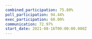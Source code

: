 ```yaml
---
combined_participation: 75.80%
poll_participation: 94.44%
exec_participation: 60.00%
communication: 72.97%
start_date: 2021-08-16T00:00:00.000Z
---
```

